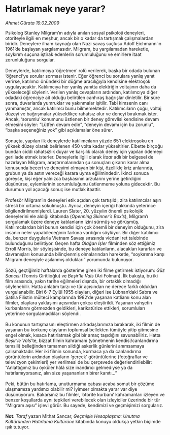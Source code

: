 # Hatırlamak neye yarar?

*Ahmet Gürata 19.02.2009*

<div class="taraf_structure_2col_1zq">
<div class="margen_n">



 <p>Psikolog Stanley Milgram’ın adıyla anılan sosyal psikoloji deneyleri, otoriteyle ilgili en meşhur, ancak bir o kadar da tartışmalı çalışmalardan biridir. Deneylere ilham kaynağı olan Nazi savaş suçlusu Adolf Eichmann’ın 1961’de başlayan yargılamasıdır. Milgram, bu yargılamadan hareketle, soykırım suçuna iştirak edenlerin sorumluluğunu ve emirlere itaat zorunluluğunu sorgular. <br/><br/>Deneylerde, katılımcıya ‘öğretmen’ rolü verilerek, başka bir odada bulunan ‘öğrenci’ye sorular sorması istenir. Eğer öğrenci bu sorulara yanlış yanıt verirse, katılımcı önündeki bir düğme aracılığıyla kendisine elektroşok uygulayacaktır. Katılımcıya her yanlış yanıtta elektriğin voltajının daha da yükseleceği söylenir. Verilen yanlış cevapların ardından, katılımcıya diğer odadaki öğrenciye ait olduğu belirtilen canhıraş bağrışlar dinletilir. Bir süre sonra, duvarlarda yumruklar ve yakınmalar işitilir. Tabi kimsenin canı yanmamıştır, ancak katılımcı bunu bilmemektedir. Katılımcıların çoğu, voltaj düzeyi ve bağrışmalar yükseldikçe rahatsız olur ve deneyi bırakmak ister. Ancak, ‘sorumlu’ konumunu üstlenen bir deney görevlisi kendisine devam etmesini söyler: “Lütfen devam edin”, “deneyin devamı için bu zorunlu”, “başka seçeneğiniz yok” gibi açıklamalar öne sürer. <br/><br/>Sonuçta, yapılan ilk deneylerde katılımcıların yüzde 65’i elektroşoku en yüksek düzey olarak belirlenen 450 volta kadar yükseltirler. Elbette birçoğu bundan ciddi rahatsızlık duyar ve karşılık olarak deney için yapılan ödemeyi geri iade etmek isterler. Deneylerle ilgili olarak <i>İtaat</i> adlı bir belgesel de hazırlayan Milgram, araştırmalarından şu sonuçları çıkarır: karar alma konusunda beceri ve deneyimi olmayan bir kişi, özellikle kriz anlarında, grubun ya da astın vereceği karara uyma eğilimindedir. İkinci sonuca göreyse, kişi eğer yalnızca başkasının arzularını yerine getirdiğini düşünürse, eylemlerinin sorumluluğunu üstlenmeme yoluna gidecektir. Bu durumun yol açacağı sonuç ise mutlak itaattir. <br/><br/>Profesör Milgram’ın deneyleri etik açıdan çok tartışıldı, zira katılımcılar aşırı stresli bir ortama sokulmuştu. Ayrıca, deneyin içeriği hakkında yeterince bilgilendirilmemişlerdi. Lauren Slater, 20. yüzyılın önemli psikolojik deneylerini ele aldığı kitabında (<i>Openning Skinner’s Box’s</i>), Milgram’ı sorgulamak üzere deneye katılanların izini sürmüş ve görüşmüş. Katılımcılardan biri bunun kendisi için çok önemli bir deneyim olduğunu, zira insanın neler yapabileceğinin farkına vardığını söylüyor. Bir diğer katılımcı da, benzer duygularla Vietnam Savaşı sırasında vicdani ret talebinde bulunduğunu belirtiyor. Geçen hafta <i>Olağan İşler</i> filminden söz ettiğimiz Erroll Morris, bir söyleşisinde, bu deneye katılanların, alacakları kararları ve davranışları konusunda bilinçlenmiş olmalarından hareketle, “soykırıma karşı Milgram deneyiyle aşılanmış oldukları” yorumunda bulunuyor. <br/><br/>Sözü, geçtiğimiz haftalarda gösterime giren iki filme getirmek istiyorum: <i>Güz Sancısı</i> (Tomris Giritlioğlu) ve <i>Beşir’le Vals</i> (Ari Folman). İlk bakışta, bu iki film arasında, yakın tarihe eğilmeleri dışında, bir ortaklık olmadığı söylenebilir. Hatta anlatım tarzı ve tür açısından ne derece farklı oldukları vurgulanabilir. Biri 6-7 Eylül 1955 olayları, diğeri ise Lübnan’daki Sabra ve Şatilla Filistin mülteci kamplarında 1982’de yaşanan katliamı konu alan filmler, olaylara yaklaşımı açısından çokça eleştirildi. Yaşanan vahşetin kurbanlarını görmezden geldikleri, karikatürize ettikleri, sorumluları yeterince sorgulamadıkları söylendi. <br/><br/>Bu konunun tartışmasını eleştirmen arkadaşlarımıza bırakarak, iki filmin de yaşanan bu korkunç olayların toplumsal bellekten tümüyle yitip gitmesine engel olmak, kısaca hatırlatmak gibi bir amaç taşıdığını savunabiliriz. Hatta <i>Beşir’le Vals</i>’te, bizzat filmin kahramanı (yönetmenin kendisi/canlandırma temsili) belleğinden tamamen sildiği askerlik günlerini anımsamaya çalışmaktadır. Her iki filmin sonunda, kurmaca ya da canlandırma görüntülerin ardından olayların ‘gerçek’ görüntülerine (fotoğraflar ve televizyon çekimleri) yer verilmesi de bu çerçevede değerlendirilebilir: “Anlattığımız bu öyküler hâlâ size inandırıcı gelmediyse ya da hatırlamıyorsanız, alın size yaşananların birer kanıtı...” <br/><br/>Peki, bütün bu hatırlama, unutturmama çabası acaba somut bir çözüme ulaşmamıza yardımcı olabilir mi? İyimser olmakta yarar var diye düşünüyorum. Bakarsınız bu filmler, ‘otorite kurbanı’ kahramanları izleyen ve benzer koşullarda aynı tepkileri verebilecek olan izleyiciler üzerinde bir tür “Milgram aşısı” işlevi görür. Bu sayede, kendimizi ve geçmişimizi sorgularız. <b><br/><br/>Not:</b> <i>Taraf</i> yazarı Mithat Sancar, <i>Geçmişle Hesaplaşma: Unutma Kültüründen Hatırlama Kültürüne</i> kitabında konuyu oldukça yetkin biçimde ışık tutuyor. </p>

<br/>


<div id="taraf_not">
</div>

</div>


</div>
